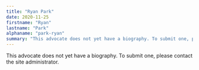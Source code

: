 ```yaml
---
title: "Ryan Park"
date: 2020-11-25
firstname: "Ryan"
lastname: "Park"
alphaname: "park-ryan"
summary: "This advocate does not yet have a biography. To submit one, please contact the site administrator."
---
```

This advocate does not yet have a biography. To submit one, please contact the site administrator.

